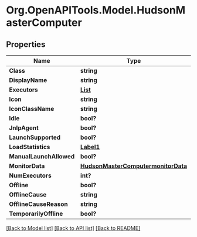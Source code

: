 # Org.OpenAPITools.Model.HudsonMasterComputer

## Properties

Name | Type | Description | Notes
------------ | ------------- | ------------- | -------------
**Class** | **string** |  | [optional] 
**DisplayName** | **string** |  | [optional] 
**Executors** | [**List<HudsonMasterComputerexecutors>**](HudsonMasterComputerexecutors.md) |  | [optional] 
**Icon** | **string** |  | [optional] 
**IconClassName** | **string** |  | [optional] 
**Idle** | **bool?** |  | [optional] 
**JnlpAgent** | **bool?** |  | [optional] 
**LaunchSupported** | **bool?** |  | [optional] 
**LoadStatistics** | [**Label1**](Label1.md) |  | [optional] 
**ManualLaunchAllowed** | **bool?** |  | [optional] 
**MonitorData** | [**HudsonMasterComputermonitorData**](HudsonMasterComputermonitorData.md) |  | [optional] 
**NumExecutors** | **int?** |  | [optional] 
**Offline** | **bool?** |  | [optional] 
**OfflineCause** | **string** |  | [optional] 
**OfflineCauseReason** | **string** |  | [optional] 
**TemporarilyOffline** | **bool?** |  | [optional] 

[[Back to Model list]](../README.md#documentation-for-models) [[Back to API list]](../README.md#documentation-for-api-endpoints) [[Back to README]](../README.md)

